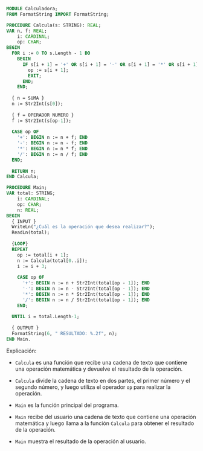 ```modula-2
MODULE Calculadora;
FROM FormatString IMPORT FormatString;

PROCEDURE Calcula(s: STRING): REAL;
VAR n, f: REAL;
    i: CARDINAL;
    op: CHAR;
BEGIN
  FOR i := 0 TO s.Length - 1 DO
    BEGIN
      IF s[i + 1] = '+' OR s[i + 1] = '-' OR s[i + 1] = '*' OR s[i + 1] = '/'  THEN
        op := s[i + 1];
        EXIT;
      END;
    END;
  
  { n = SUMA }
  n := Str2Int(s[0]);
  
  { f = OPERADOR NUMERO }
  f := Str2Int(s[op-1]);
  
  CASE op OF
    '+': BEGIN n := n + f; END
    '-': BEGIN n := n - f; END
    '*': BEGIN n := n * f; END
    '/': BEGIN n := n / f; END
  END;
  
  RETURN n;
END Calcula;

PROCEDURE Main;
VAR total: STRING;
    i: CARDINAL;
    op: CHAR;
    n: REAL;
BEGIN
  { INPUT }
  WriteLn("¿Cuál es la operación que desea realizar?");
  ReadLn(total);
  
  {LOOP}
  REPEAT
    op := total[i + 1];
    n := Calcula(total[0..i]);
    i := i + 3;
    
    CASE op OF
      '+': BEGIN n := n + Str2Int(total[op - 1]); END
      '-': BEGIN n := n - Str2Int(total[op - 1]); END
      '*': BEGIN n := n * Str2Int(total[op - 1]); END
      '/': BEGIN n := n / Str2Int(total[op - 1]); END
    END;
  
  UNTIL i = total.Length-1;
  
  { OUTPUT }
  FormatString(6, " RESULTADO: %.2f", n);
END Main.
```

Explicación:

- `Calcula` es una función que recibe una cadena de texto que contiene una operación matemática y devuelve el resultado de la operación.

- `Calcula` divide la cadena de texto en dos partes, el primer número y el segundo número, y luego utiliza el operador `op` para realizar la operación.

- `Main` es la función principal del programa.

- `Main` recibe del usuario una cadena de texto que contiene una operación matemática y luego llama a la función `Calcula` para obtener el resultado de la operación.

- `Main` muestra el resultado de la operación al usuario.